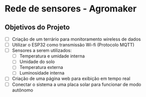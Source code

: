 # Rede de sensores - Agromaker
## Objetivos do Projeto
- [ ] Criação de um terrário para monitoramento wireless de dados
- [ ] Utilizar o ESP32 como transmissão Wi-fi (Protocolo MQTT)
- [ ] Sensores a serem utilizados:
     - [ ] Temperatura e umidade interna
     - [ ] Umidade do solo
     - [ ] Temperatura externa
     - [ ] Luminosidade interna
- [ ] Criação de uma página web para exibição em tempo real
- [ ] Conectar o sistema a uma placa solar para funcionar de modo autônomo
